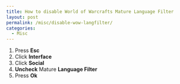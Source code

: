 ```yaml
---
title: How to disable World of Warcrafts Mature Language Filter
layout: post
permalink: /misc/disable-wow-langfilter/
categories:
  - Misc
---
```

  1. Press **Esc**
  2. Click **Interface**
  3. Click **Social**
  4. **Uncheck** Mature **Language Filter**
  5. Press **Ok**
